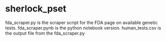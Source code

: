 # sherlock_pset

fda_scraper.py is the scraper script for the FDA page on available genetic tests.
fda_scraper.pynb is the python notebook version.
human_tests.csv is the output file from the fda_scraper.py

